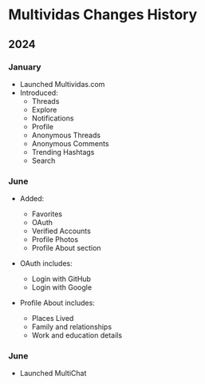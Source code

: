 # Multividas Changes History

## 2024

### January

- Launched Multividas.com
- Introduced:
  - Threads
  - Explore
  - Notifications
  - Profile
  - Anonymous Threads
  - Anonymous Comments
  - Trending Hashtags
  - Search

### June

- Added:
  - Favorites
  - OAuth
  - Verified Accounts
  - Profile Photos
  - Profile About section
  
- OAuth includes:
  - Login with GitHub
  - Login with Google

- Profile About includes:
  - Places Lived
  - Family and relationships
  - Work and education details

### June

- Launched MultiChat

